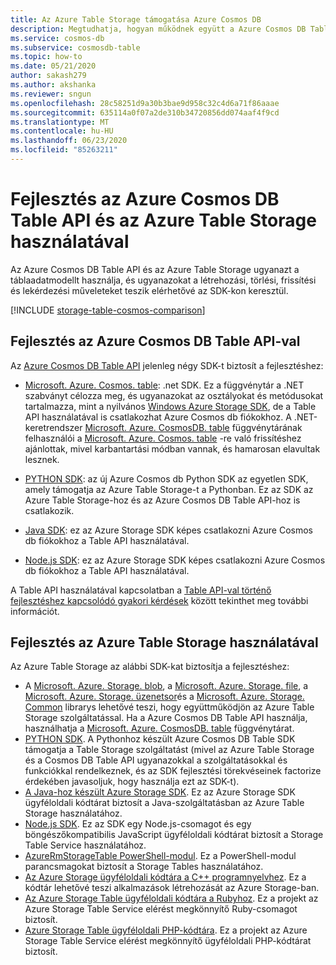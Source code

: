 ```yaml
---
title: Az Azure Table Storage támogatása Azure Cosmos DB
description: Megtudhatja, hogyan működnek együtt a Azure Cosmos DB Table API és az Azure Storage-táblák a műveletekkel azonos tábla adatmodell megosztásával
ms.service: cosmos-db
ms.subservice: cosmosdb-table
ms.topic: how-to
ms.date: 05/21/2020
author: sakash279
ms.author: akshanka
ms.reviewer: sngun
ms.openlocfilehash: 28c58251d9a30b3bae9d958c32c4d6a71f86aaae
ms.sourcegitcommit: 635114a0f07a2de310b34720856dd074aaf4f9cd
ms.translationtype: MT
ms.contentlocale: hu-HU
ms.lasthandoff: 06/23/2020
ms.locfileid: "85263211"
---
```

# <a name="developing-with-azure-cosmos-db-table-api-and-azure-table-storage"></a>Fejlesztés az Azure Cosmos DB Table API és az Azure Table Storage használatával

Az Azure Cosmos DB Table API és az Azure Table Storage ugyanazt a táblaadatmodellt használja, és ugyanazokat a létrehozási, törlési, frissítési és lekérdezési műveleteket teszik elérhetővé az SDK-kon keresztül.

[!INCLUDE [storage-table-cosmos-comparison](../../includes/storage-table-cosmos-comparison.md)]

## <a name="developing-with-the-azure-cosmos-db-table-api"></a>Fejlesztés az Azure Cosmos DB Table API-val

Az [Azure Cosmos DB Table API](table-introduction.md) jelenleg négy SDK-t biztosít a fejlesztéshez: 

* [Microsoft. Azure. Cosmos. table](https://www.nuget.org/packages/Microsoft.Azure.Cosmos.Table): .net SDK. Ez a függvénytár a .NET szabványt célozza meg, és ugyanazokat az osztályokat és metódusokat tartalmazza, mint a nyilvános [Windows Azure Storage SDK](https://www.nuget.org/packages/WindowsAzure.Storage), de a Table API használatával is csatlakozhat Azure Cosmos db fiókokhoz. A .NET-keretrendszer [Microsoft. Azure. CosmosDB. table](https://www.nuget.org/packages/Microsoft.Azure.CosmosDB.Table/) függvénytárának felhasználói a [Microsoft. Azure. Cosmos. table](https://www.nuget.org/packages/Microsoft.Azure.Cosmos.Table) -re való frissítéshez ajánlottak, mivel karbantartási módban vannak, és hamarosan elavultak lesznek.

* [PYTHON SDK](table-sdk-python.md): az új Azure Cosmos db Python SDK az egyetlen SDK, amely támogatja az Azure Table Storage-t a Pythonban. Ez az SDK az Azure Table Storage-hoz és az Azure Cosmos DB Table API-hoz is csatlakozik.

* [Java SDK](table-sdk-java.md): ez az Azure Storage SDK képes csatlakozni Azure Cosmos db fiókokhoz a Table API használatával.

* [Node.js SDK](table-sdk-nodejs.md): ez az Azure Storage SDK képes csatlakozni Azure Cosmos db fiókokhoz a Table API használatával.


A Table API használatával kapcsolatban a [Table API-val történő fejlesztéshez kapcsolódó gyakori kérdések](table-api-faq.md) között tekinthet meg további információt.

## <a name="developing-with-azure-table-storage"></a>Fejlesztés az Azure Table Storage használatával

Az Azure Table Storage az alábbi SDK-kat biztosítja a fejlesztéshez:

- A [Microsoft. Azure. Storage. blob](https://www.nuget.org/packages/Microsoft.Azure.Storage.Blob/), a [Microsoft. Azure. Storage. file](https://www.nuget.org/packages/Microsoft.Azure.Storage.File/), a [Microsoft. Azure. Storage. üzenetsor](https://www.nuget.org/packages/Microsoft.Azure.Storage.Queue/)és a [Microsoft. Azure. Storage. Common](https://www.nuget.org/packages/Microsoft.Azure.Storage.Common/) librarys lehetővé teszi, hogy együttműködjön az Azure Table Storage szolgáltatással. Ha a Azure Cosmos DB Table API használja, használhatja a [Microsoft. Azure. CosmosDB. table](https://www.nuget.org/packages/Microsoft.Azure.CosmosDB.Table/) függvénytárat.
- [PYTHON SDK](https://github.com/Azure/azure-cosmos-table-python). A Pythonhoz készült Azure Cosmos DB Table SDK támogatja a Table Storage szolgáltatást (mivel az Azure Table Storage és a Cosmos DB Table API ugyanazokkal a szolgáltatásokkal és funkciókkal rendelkeznek, és az SDK fejlesztési törekvéseinek factorize érdekében javasoljuk, hogy használja ezt az SDK-t).
- [A Java-hoz készült Azure Storage SDK](https://github.com/azure/azure-storage-java). Ez az Azure Storage SDK ügyféloldali kódtárat biztosít a Java-szolgáltatásban az Azure Table Storage használatához.
- [Node.js SDK](https://github.com/Azure/azure-storage-node). Ez az SDK egy Node.js-csomagot és egy böngészőkompatibilis JavaScript ügyféloldali kódtárat biztosít a Storage Table Service használatához.
- [AzureRmStorageTable PowerShell-modul](https://www.powershellgallery.com/packages/AzureRmStorageTable). Ez a PowerShell-modul parancsmagokat biztosít a Storage Tables használatához.
- [Az Azure Storage ügyféloldali kódtára a C++ programnyelvhez](https://github.com/Azure/azure-storage-cpp/). Ez a kódtár lehetővé teszi alkalmazások létrehozását az Azure Storage-ban.
- [Az Azure Storage Table ügyféloldali kódtára a Rubyhoz](https://github.com/azure/azure-storage-ruby/tree/master/table). Ez a projekt az Azure Storage Table Service elérést megkönnyítő Ruby-csomagot biztosít.
- [Azure Storage Table ügyféloldali PHP-kódtára](https://github.com/Azure/azure-storage-php/tree/master/azure-storage-table). Ez a projekt az Azure Storage Table Service elérést megkönnyítő ügyféloldali PHP-kódtárat biztosít.


   





